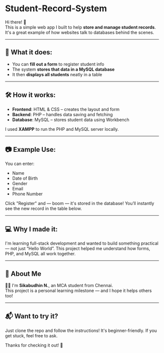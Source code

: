 # Student-Record-System

Hi there! 👋  
This is a simple web app I built to help **store and manage student records**. It's a great example of how websites talk to databases behind the scenes.

---

## 🧩 What it does:

- You can **fill out a form** to register student info
- The system **stores that data in a MySQL database**
- It then **displays all students** neatly in a table

---

## 🛠 How it works:

- **Frontend**: HTML & CSS – creates the layout and form
- **Backend**: PHP – handles data saving and fetching
- **Database**: MySQL – stores student data using Workbench

I used **XAMPP** to run the PHP and MySQL server locally.

---

## 📷 Example Use:

You can enter:
- Name
- Date of Birth
- Gender
- Email
- Phone Number

Click "Register" and — boom — it's stored in the database! You’ll instantly see the new record in the table below.

---

## 💻 Why I made it:

I'm learning full-stack development and wanted to build something practical — not just “Hello World”. This project helped me understand how forms, PHP, and MySQL all work together.

---

## 🙋 About Me

👨‍🎓 I'm **Sikabudhin N.**, an MCA student from Chennai.  
This project is a personal learning milestone — and I hope it helps others too!

---

## 📬 Want to try it?

Just clone the repo and follow the instructions! It's beginner-friendly. If you get stuck, feel free to ask.

Thanks for checking it out! 🚀
